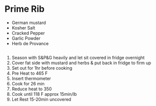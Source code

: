# Prime Rib

  * German mustard
  * Kosher Salt
  * Cracked Pepper
  * Garlic Powder
  * Herb de Provance

## 
  1. Season with S&P&G heavily and let sit covered in fridge overnight
  2. Cover fat side with mustard and herbs & put back in fridge to firm up
  3. Set out for 1hr before cooking
  4. Pre Heat to 465 F
  5. Insert thermometer
  6. Cook for 26 min
  7. Reduce heat to 350
  8. Cook until 118 F approx 15min/lb
  9. Let Rest 15-20min uncovered

